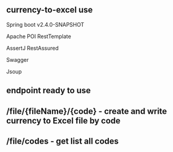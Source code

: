 ## currency-to-excel use

Spring boot v2.4.0-SNAPSHOT

Apache POI
RestTemplate

AssertJ
RestAssured

Swagger

Jsoup

## endpoint ready to use

## /file/{fileName}/{code}  -  create and write currency to Excel file by code
## **/file/codes**  -  get list all codes







